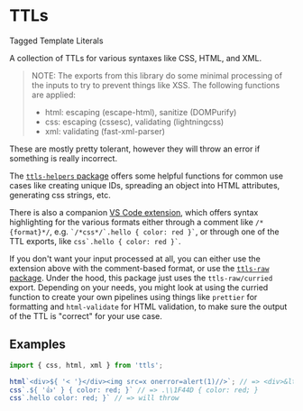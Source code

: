 # TTLs

Tagged Template Literals

A collection of TTLs for various syntaxes like CSS, HTML, and XML.

> NOTE: The exports from this library do some minimal processing of the inputs to try to prevent things like XSS. The following functions are applied:
> - html: escaping (escape-html), sanitize (DOMPurify)
> - css: escaping (cssesc), validating (lightningcss)
> - xml: validating (fast-xml-parser)

These are mostly pretty tolerant, however they will throw an error if something is really incorrect.

The [`ttls-helpers` package](https://www.npmjs.org/package/ttls-helpers) offers some helpful functions for common use cases like creating unique IDs, spreading an object into HTML attributes, generating css strings, etc.

There is also a companion [VS Code extension](https://marketplace.visualstudio.com/items?itemName=alexgagnon.vscode-ttls), which offers syntax highlighting for the various formats either through a comment like `/*{format}*/`, e.g. `` `/*css*/`.hello { color: red }` ``, or through one of the TTL exports, like `` css`.hello { color: red }` ``.

If you don't want your input processed at all, you can either use the extension above with the comment-based format, or use the [`ttls-raw` package](https://www.npmjs.org/package/ttls-raw). Under the hood, this package just uses the `ttls-raw/curried` export. Depending on your needs, you might look at using the curried function to create your own pipelines using things like `prettier` for formatting and `html-validate` for HTML validation, to make sure the output of the TTL is "correct" for your use case.

## Examples

```js
import { css, html, xml } from 'ttls';

html`<div>${ '< '}</div><img src=x onerror=alert(1)//>`; // => <div>&lt; </div><img src="x">
css`.${ '👍' } { color: red; }` // => .\\1F44D { color: red; }
css`.hello color: red; }` // => will throw



